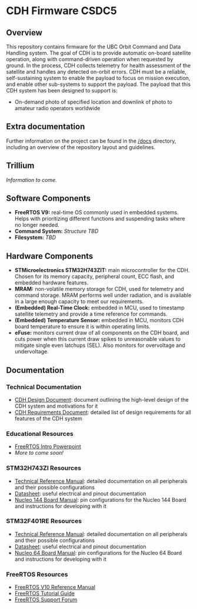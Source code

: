 # CDH Firmware CSDC5

## Overview
This repository contains firmware for the UBC Orbit Command and Data Handling system. The goal of CDH is to provide automatic on-board satellite operation, along with command-driven operation when requested by ground. In the process, CDH collects telemetry for health assessment of the satellite and handles any detected on-orbit errors. CDH must be a reliable, self-sustaining system to enable the payload to focus on mission execution, and enable other sub-systems to support the payload. The payload that this CDH system has been designed to support is:

* On-demand photo of specified location and downlink of photo to amateur radio operators worldwide

## Extra documentation

Further information on the project can be found in the [/docs](https://github.com/UBCOrbit/cdh_firmware_csdc5/tree/master/docs) directory, including an overview of the repository layout and guidelines.

## Trillium
*Information to come.*

## Software Components
* **FreeRTOS V9:** real-time OS commonly used in embedded systems. Helps with prioritizing different functions and suspending tasks where no longer needed.
* **Command System:** *Structure TBD*
* **Filesystem:** *TBD*

## Hardware Components
* **STMicroelectronics STM32H743ZIT:** main microcontroller for the CDH. Chosen for its memory capacity, peripheral count, ECC flash, and embedded hardware features.
* **MRAM:** non-volatile memory storage for CDH, used for telemetry and command storage. MRAM performs well under radiation, and is available in a large enough capacity to meet our requirements.
* **(Embedded) Real-Time Clock:** embedded in MCU, used to timestamp satellite telemetry and provide a time reference for commands.
* **(Embedded) Temperature Sensor:** embedded in MCU, monitors CDH board temperature to ensure it is within operating limits.
* **eFuse:** monitors current draw of all components on the CDH board, and cuts power when this current draw spikes to unreasonable values to mitigate single even latchups (SEL). Also monitors for overvoltage and undervoltage.

## Documentation
### Technical Documentation
* [CDH Design Document](https://docs.google.com/document/d/1zeB4NwtlgtX1g_muLqJlgJFMrVG3V4IbW7q0S0x1hv8/edit): document outlining the high-level design of the CDH system and motivations for it
* [CDH Requirements Document](https://docs.google.com/document/d/1n8n077lcpQeHJViyi5_1BgQtS7tgomw-C6Bp_QjgJ1I/edit#): detailed list of design requirements for all features of the CDH system

### Educational Resources
* [FreeRTOS Intro Powerpoint](https://drive.google.com/open?id=1kQj6Hq9gyHxC9R7xSqlmpMgZxKrHSkgS)
* *More to come soon!*

### STM32H743ZI Resources
* [Technical Reference Manual](https://www.st.com/content/ccc/resource/technical/document/reference_manual/group0/c9/a3/76/fa/55/46/45/fa/DM00314099/files/DM00314099.pdf/jcr:content/translations/en.DM00314099.pdf): detailed documentation on all peripherals and their possible configurations
* [Datasheet](https://www.st.com/resource/en/datasheet/stm32h743bi.pdf): useful electrical and pinout documentation
* [Nucleo 144 Board Manual](https://www.st.com/content/ccc/resource/technical/document/user_manual/group0/26/49/90/2e/33/0d/4a/da/DM00244518/files/DM00244518.pdf/jcr:content/translations/en.DM00244518.pdf): pin configurations for the Nucleo 144 Board and instructions for developing with it 

### STM32F401RE Resources
* [Technical Reference Manual](https://www.st.com/content/ccc/resource/technical/document/reference_manual/5d/b1/ef/b2/a1/66/40/80/DM00096844.pdf/files/DM00096844.pdf/jcr:content/translations/en.DM00096844.pdf): detailed documentation on all peripherals and their possible configurations
* [Datasheet](https://www.st.com/resource/en/datasheet/stm32f401re.pdf): useful electrical and pinout documentation
* [Nucleo 64 Board Manual](https://www.st.com/content/ccc/resource/technical/document/user_manual/98/2e/fa/4b/e0/82/43/b7/DM00105823.pdf/files/DM00105823.pdf/jcr:content/translations/en.DM00105823.pdf): pin configurations for the Nucleo 64 Board and instructions for developing with it 

### FreeRTOS Resources
* [FreeRTOS V10 Reference Manual](http://www.freertos.org/Documentation/FreeRTOS_Reference_Manual_V10.0.0.pdf)
* [FreeRTOS Tutorial Guide](https://www.freertos.org/Documentation/161204_Mastering_the_FreeRTOS_Real_Time_Kernel-A_Hands-On_Tutorial_Guide.pdf)
* [FreeRTOS Support Forum](http://www.freertos.org/FreeRTOS_Support_Forum_Archive/freertos_support_forum_archive_index.html)

